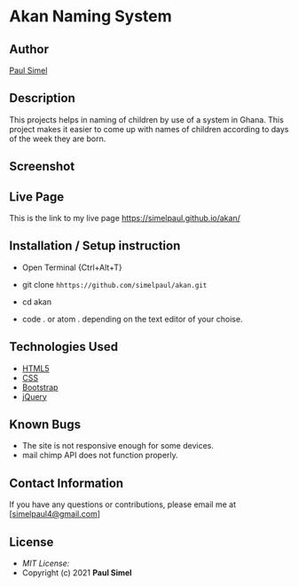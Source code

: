 # Akan Naming System

## Author
[Paul Simel](https://github.com/simelpaul)

## Description
This projects helps in naming of children by use of a system in Ghana. This project makes it easier to come up with names of children according to days of the week they are born.
## Screenshot


## Live Page 
This is the link to my live page https://simelpaul.github.io/akan/

## Installation / Setup instruction
* Open Terminal {Ctrl+Alt+T}

* git clone ```hhttps://github.com/simelpaul/akan.git```

* cd akan

* code . or atom . depending on the text editor of your choise.

## Technologies Used

* [HTML5](https://github.com/topics/html5)
* [CSS](https://github.com/topics/css3)
* [Bootstrap](https://github.com/topics/bootstrap)
* [jQuery](https://github.com/topics/javascript)


## Known Bugs
* The site is not responsive enough for some devices. 
* mail chimp API does not function properly.

## Contact Information 

If you have any questions or contributions, please email me at [simelpaul4@gmail.com]

## License
* *MIT License:*
* Copyright (c) 2021 **Paul Simel**
